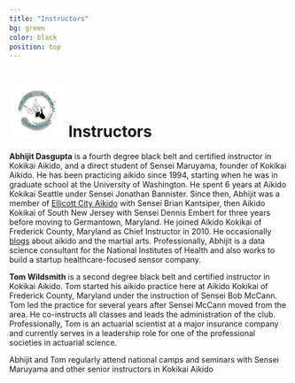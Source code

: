 ```yaml
---
title: "Instructors"
bg: green
color: black
position: top
---
```

# <img src="img/b2.jpg" style="width:100px"> Instructors 

**Abhijit Dasgupta** is a fourth degree black belt and certified instructor in Kokikai Aikido,  and a direct student of Sensei Maruyama, founder of Kokikai Aikido. 
He has been 
practicing aikido since 1994, starting when he was in graduate school at the University of Washington. He spent
6 years at Aikido Kokikai Seattle under Sensei Jonathan Bannister. Since then, Abhijit was a member of [Ellicott City Aikido](http://www.ellicottcityaikido.com) with Sensei Brian Kantsiper, then Aikido Kokikai of South New Jersey with Sensei Dennis Embert
for three years before moving to Germantown, Maryland. He joined Aikido Kokikai of Frederick County, Maryland as Chief Instructor in 2010. He occasionally <a href="http://aikidasgupta.blogspot.com" target="_blank">blogs</a>  about aikido and the martial arts. 
Professionally, Abhijit is a data science consultant for the National Institutes of Health and also works to build a startup healthcare-focused sensor company. 

**Tom Wildsmith** is a second degree black belt and certified instructor in Kokikai Aikido.  Tom started his aikido practice here at Aikido Kokikai of Frederick County, Maryland
under the instruction of Sensei Bob McCann. Tom led the practice for several years after Sensei McCann moved from the area. 
He co-instructs all classes and leads the administration of the club. Professionally, Tom is an actuarial scientist at a major insurance company and currently serves in a 
leadership role for one of the professional societies in actuarial science. 

Abhijit and Tom regularly attend national camps and seminars with Sensei Maruyama and other senior instructors in Kokikai Aikido


